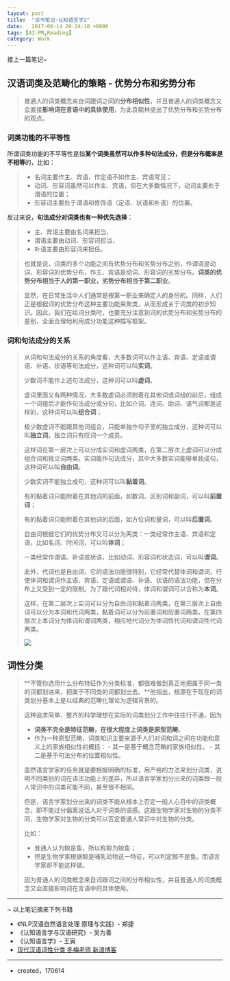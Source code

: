```yaml
---
layout: post
title:  "读书笔记·认知语言学2"
date:   2017-06-14 20:24:10 +0800
tags: [AI-PM,Reading]
category: Work
---
```


接上一篇笔记~

## 汉语词类及范畴化的策略 - 优势分布和劣势分布

> 普通人的词类概念来自词跟词之间的**分布相似性**，并且普通人的词类概念又会直接**影响词在言语中的具体使用**，为此袁毓林提出了优势分布和劣势分布的观点。

### 词类功能的不平等性

所谓词类功能的不平等性是指**某个词类虽然可以作多种句法成分，但是分布概率是不相等**的，比如：

> - 名词主要作主、宾语，作定语不如作主、宾语常见；
> - 动词、形容词虽然可以作主、宾语，但在大多数情况下，动词主要处于谓语的位置；
> - 形容词主要处于谓语和修饰语（定语、状语和补语）的位置。

反过来说，**句法成分对词类也有一种优先选择**：

> - 主、宾语主要由名词来担当，
> - 谓语主要由动词、形容词担当，
> - 补语主要由形容词来担任。

> 也就是说，词类的多个功能之间有优势分布和劣势分布之别，作谓语是动词、形容词的优势分布，作主、宾语是动词、形容词的劣势分布。**词类的优势分布相当于人的第一职业，劣势分布相当于第二职业**。

> 显然，在日常生活中人们通常是按第一职业来确定人的身份的。同样，人们正是根据词的优势分布这种主要功能来聚类，从而形成关于词类的初步知识。因此，我们在给词分类时，也要充分注意到词的优势分布和劣势分布的差别，全面合理地利用成分功能这种描写框架。

### 词和句法成分的关系

> 从词和句法成分的关系的角度看，大多数词可以作主语、宾语、定语或谓语、补语、状语等句法成分，这种词可以叫**实词**。
> 
> 少数词不能作上述句法成分，这种词可以叫**虚词**。
> 
> 虚词里面又有两种情况，大多数虚词必须附着在其他词或词组的前后，组成一个词组后才能作句法成分或分句，比如介词、连词、助词、语气词都是这样的，这种词可以叫**组合词**；
> 
> 极少数虚词不能跟其他词组合，只能单独作句子里的独立成分，这种词可以叫**独立词**，独立词只有叹词一个成员。
> 
> 这样词在第一层次上可以分成实词和虚词两类，在第二层次上虚词可以分成组合词和独立词两类。实词能作句法成分，其中大多数实词能够单独成句，这种词可以叫**自由词**。
> 
> 少数实词不能独立成句，这种词可以叫**黏着词**。
> 
> 有的黏着词只能附着在其他词的前面，如数词、区别词和副词，可以叫**前置词**；
> 
> 有的黏着词只能附着在其他词的后面，如方位词和量词，可以叫**后置词**。
> 
> 自由词根据它们的优势分布又可以分为两类：一类经常作主语、宾语和定语，比如名词、时间词，可以叫**体词**；
> 
> 一类经常作谓语、补语或状语，比如动词、形容词和状态词，可以叫**谓词**。
> 
> 此外，代词也是自由词，它的语法功能很特别，它经常代替体词和谓词，行使体词和谓词作主语、宾语、定语或谓语、补语、状语的语法功能，但在分布上又受到一定的限制。为了跟代词相对待，体词和谓词可以合称为**本词**。
> 
> 这样，在第二层次上实词可以分为自由词和黏着词两类，在第三层次上自由词可以分为本词和代词两类，黏着词可以分为前置词和后置词两类。在第四层次上本词分为体词和谓词两类，相应地代词分为体词性代词和谓词性代词两类。
> 
> ![](http://ojcp18ifz.bkt.clouddn.com/2017-07-17-080533.jpg)

## 词性分类

> **不管你选用什么分布特征作为分类标准，都很难做到真正地把属于同一类的词都划进来，把属于不同类的词都划出去。**他指出，根源在于现在的词类划分基本上是以经典的范畴化理论为逻辑背景的。
> 
> 这种追求简单、整齐的科学理想在实际的词类划分工作中往往行不通，因为
> 
> - **词类不完全是特征范畴，在很大程度上词类是原型范畴**。
> - 作为一种原型范畴，词类知识主要来源于人们对词和词之间在功能和意义上的家族相似性的概括：
	- 其一是基于概念范畴的家族相似性，
	- 其二是基于句法分布的位置相似性。
> 
> 虽然语言学家的任务就是要根据明确的标准，用严格的方法来划分词类，说明不同类别的词在语法功能上的差异，所以语言学家划分出来的词类跟一般人常识中的词类可能不同，甚至很不相同。
> 
> 但是，语言学家划分出来的词类不能从根本上否定一般人心目中的词类概念，即不能过分偏离说话人对于词类的语感。这跟生物学家对生物的分类不同，生物学家对生物的分类可以否定普通人常识中对生物的分类。
> 
> 比如：
> 
> - 普通人认为鲸是鱼，所以称鲸为鲸鱼；
> - 但是生物学家根据鲸是哺乳动物这一特征，可以判定鲸不是鱼。而语言学家却不能这样做。
> 
> 因为普通人的词类概念来自词跟词之间的分布相似性，并且普通人的词类概念又会直接影响词在言语中的具体使用。

---

~ 以上笔记摘来下列书籍

- 《NLP汉语自然语言处理 原理与实践》- 郑捷
- 《认知语言学与汉语研究》- 吴为善
- 《认知语言学》- 王寅
- [现代汉语词性分类 冬梅老师 新浪博客](http://blog.sina.com.cn/s/blog_af52657a01018zkj.html)


---

- created，170614